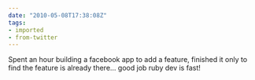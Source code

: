 ```yaml
---
date: "2010-05-08T17:38:08Z"
tags:
- imported
- from-twitter
---
```

Spent an hour building a facebook app to add a feature, finished it only to find the feature is already there… good job ruby dev is fast\!
